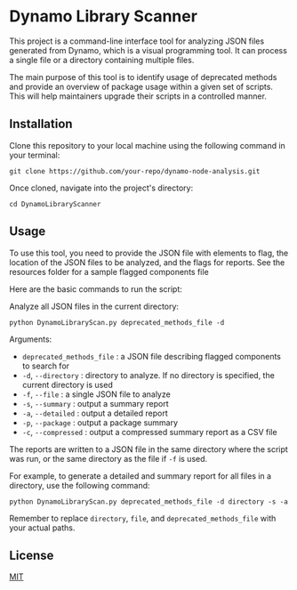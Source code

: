# Dynamo Library Scanner

This project is a command-line interface tool for analyzing JSON files generated from Dynamo, which is a visual programming tool. It can process a single file or a directory containing multiple files.

The main purpose of this tool is to identify usage of deprecated methods and provide an overview of package usage within a given set of scripts. This will help maintainers upgrade their scripts in a controlled manner.

## Installation

Clone this repository to your local machine using the following command in your terminal:

```
git clone https://github.com/your-repo/dynamo-node-analysis.git
```

Once cloned, navigate into the project's directory:

```
cd DynamoLibraryScanner
```

## Usage

To use this tool, you need to provide the JSON file with elements to flag, the location of the JSON files to be analyzed, and the flags for reports. See the resources folder for a sample flagged components file

Here are the basic commands to run the script:

Analyze all JSON files in the current directory:
```
python DynamoLibraryScan.py deprecated_methods_file -d
```

Arguments:

- `deprecated_methods_file` : a JSON file describing flagged components to search for
- `-d`, `--directory` : directory to analyze. If no directory is specified, the current directory is used
- `-f`, `--file` : a single JSON file to analyze
- `-s`, `--summary` : output a summary report
- `-a`, `--detailed` : output a detailed report
- `-p`, `--package` : output a package summary
- `-c`, `--compressed` : output a compressed summary report as a CSV file

The reports are written to a JSON file in the same directory where the script was run, or the same directory as the file if `-f` is used.

For example, to generate a detailed and summary report for all files in a directory, use the following command:

```
python DynamoLibraryScan.py deprecated_methods_file -d directory -s -a
```

Remember to replace `directory`, `file`, and `deprecated_methods_file` with your actual paths.

## License

[MIT](https://choosealicense.com/licenses/mit/)